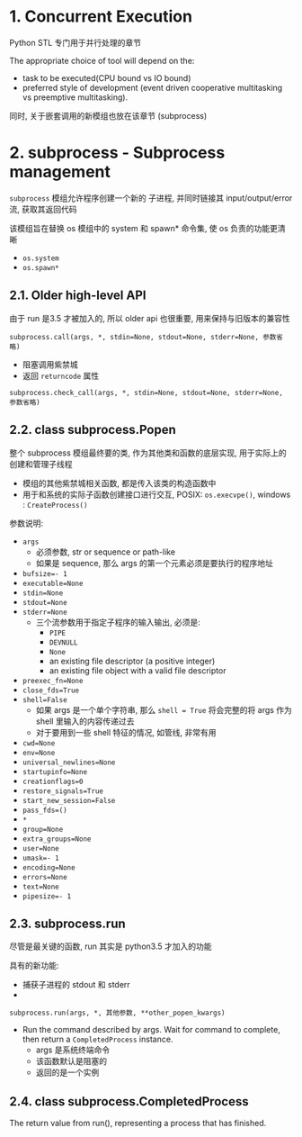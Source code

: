 # 1. Concurrent Execution

Python STL 专门用于并行处理的章节 

The appropriate choice of tool will depend on the:
* task to be executed(CPU bound vs IO bound)
* preferred style of development (event driven cooperative multitasking vs preemptive multitasking). 


同时, 关于嵌套调用的新模组也放在该章节 (subprocess)

# 2. subprocess - Subprocess management

`subprocess` 模组允许程序创建一个新的 子进程, 并同时链接其 input/output/error 流, 获取其返回代码

该模组旨在替换 os 模组中的 system 和 spawn* 命令集, 使 os 负责的功能更清晰
* `os.system`
* `os.spawn*`

## 2.1. Older high-level API

由于 run 是3.5 才被加入的, 所以 older api 也很重要, 用来保持与旧版本的兼容性

`subprocess.call(args, *, stdin=None, stdout=None, stderr=None, 参数省略)`
* 阻塞调用紫禁城
* 返回 `returncode` 属性

`subprocess.check_call(args, *, stdin=None, stdout=None, stderr=None, 参数省略)` 



## 2.2. class subprocess.Popen

整个 subprocess 模组最终要的类, 作为其他类和函数的底层实现, 用于实际上的创建和管理子线程  
* 模组的其他紫禁城相关函数, 都是传入该类的构造函数中
* 用于和系统的实际子函数创建接口进行交互, POSIX: `os.execvpe()`, windows : `CreateProcess()`

参数说明:
* `args`
  * 必须参数, str or sequence or path-like
  * 如果是 sequence, 那么 args 的第一个元素必须是要执行的程序地址
* `bufsize=- 1`
* `executable=None`
* `stdin=None`
* `stdout=None`
* `stderr=None`
  * 三个流参数用于指定子程序的输入输出, 必须是:
    * `PIPE`
    * `DEVNULL`
    * `None`
    * an existing file descriptor (a positive integer)
    * an existing file object with a valid file descriptor
* `preexec_fn=None`
* `close_fds=True`
* `shell=False`
  * 如果 args 是一个单个字符串, 那么 `shell = True` 将会完整的将 args 作为 shell 里输入的内容传递过去
  * 对于要用到一些 shell 特征的情况, 如管线, 非常有用
* `cwd=None`
* `env=None`
* `universal_newlines=None`
* `startupinfo=None`
* `creationflags=0`
* `restore_signals=True`
* `start_new_session=False`
* `pass_fds=()`
* `*`
* `group=None`
* `extra_groups=None`
* `user=None`
* `umask=- 1`
* `encoding=None`
* `errors=None`
* `text=None`
* `pipesize=- 1`


## 2.3. subprocess.run

尽管是最关键的函数,  run 其实是 python3.5 才加入的功能

具有的新功能:
* 捕获子进程的 stdout 和 stderr
* 

`subprocess.run(args, *, 其他参数, **other_popen_kwargs)`
* Run the command described by args. Wait for command to complete, then return a `CompletedProcess` instance.
  * args 是系统终端命令
  * 该函数默认是阻塞的
  * 返回的是一个实例



## 2.4. class subprocess.CompletedProcess

The return value from run(), representing a process that has finished.



